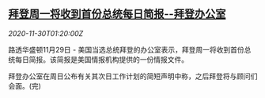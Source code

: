 <!--1606702995000-->
[拜登周一将收到首份总统每日简报--拜登办公室](https://cn.reuters.com/article/biden-daily-briefing-1129-sun-idCNKBS28A03O)
------

<div><i>2020-11-30T01:20:00Z</i></div><p>路透华盛顿11月29日 - 美国当选总统拜登的办公室表示，拜登周一将收到首份总统每日简报。该简报是美国情报机构提供的一份情报文件。</p><p>拜登办公室在周日公布有关其次日工作计划的简短声明中称，之后拜登将与顾问们会面。(完)</p>
